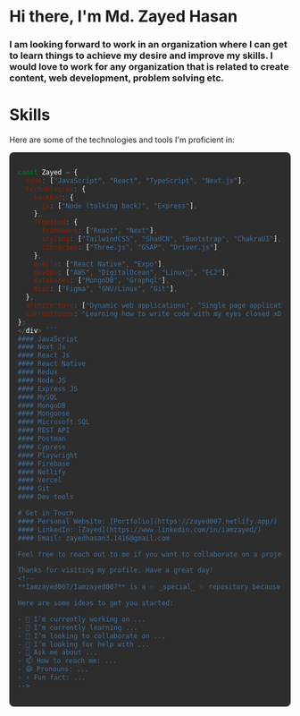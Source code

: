 # Hi there, I'm Md. Zayed Hasan

### I am looking forward to work in an organization where I can get to learn things to achieve my desire and improve my skills. I would love to work for any organization that is related to create content, web development, problem solving etc.

# Skills
Here are some of the technologies and tools I'm proficient in:
<div style="background-color: #2d2d2d; padding: 15px; border-radius: 8px; color: #ffffff; font-family: monospace; font-size: 14px;">

```javascript
const Zayed = { 
  code: ["JavaScript", "React", "TypeScript", "Next.js"],
  technologies: {
    backEnd: {
      js: ["Node (talking back)", "Express"],
    },
    frontEnd: {
      framework: ["React", "Next"],
      styling: ["TailwindCSS", "ShadCN", "Bootstrap", "ChakraUI"],
      libraries: ["Three.js", "GSAP", "Driver.js"]
    },
    mobile: ["React Native", "Expo"],
    devOps: ["AWS", "DigitalOcean", "Linux🐧", "EC2"],
    databases: ["MongoDB", "Graphql"],
    misc: ["Figma", "GNU/Linux", "Git"],
  },
  architecture: ["Dynamic web applications", "Single page applications"],
  currentFocus: "Learning how to write code with my eyes closed xD",
};
</div> ```
#### JavaScript 
#### Next Js
#### React Js
#### React Native
#### Redux
#### Node JS
#### Express JS
#### MySQL
#### MongoDB
#### Mongoose
#### Microsoft SQL
#### REST API
#### Postman
#### Cypress
#### Playwright
#### Firebase
#### Netlify
#### Vercel
#### Git
#### Dev tools

# Get in Touch
#### Personal Website: [Portfolio](https://zayed007.netlify.app/)
#### LinkedIn: [Zayed](https://www.linkedin.com/in/iamzayed/)
#### Email: zayedhasan3.1416@gmail.com

Feel free to reach out to me if you want to collaborate on a project

Thanks for visiting my profile. Have a great day!
<!--
**Iamzayed007/Iamzayed007** is a ✨ _special_ ✨ repository because its `README.md` (this file) appears on your GitHub profile.

Here are some ideas to get you started:

- 🔭 I’m currently working on ...
- 🌱 I’m currently learning ...
- 👯 I’m looking to collaborate on ...
- 🤔 I’m looking for help with ...
- 💬 Ask me about ...
- 📫 How to reach me: ...
- 😄 Pronouns: ...
- ⚡ Fun fact: ...
-->
